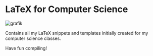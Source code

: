 # LaTeX for Computer Science
![grafik](https://github.com/user-attachments/assets/37837fc8-3176-4765-bd05-a4d412c3d048)


Contains all my LaTeX snippets and templates initially created for my computer science classes.

Have fun compiling!
